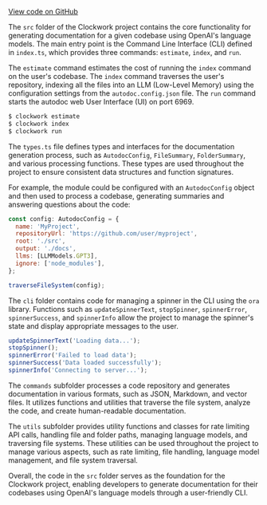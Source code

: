 [View code on GitHub](https://github.com/context-labs/autodoc/tree/master/.autodoc/docs/json/src)

The `src` folder of the Clockwork project contains the core functionality for generating documentation for a given codebase using OpenAI's language models. The main entry point is the Command Line Interface (CLI) defined in `index.ts`, which provides three commands: `estimate`, `index`, and `run`.

The `estimate` command estimates the cost of running the `index` command on the user's codebase. The `index` command traverses the user's repository, indexing all the files into an LLM (Low-Level Memory) using the configuration settings from the `autodoc.config.json` file. The `run` command starts the autodoc web User Interface (UI) on port 6969.

```bash
$ clockwork estimate
$ clockwork index
$ clockwork run
```

The `types.ts` file defines types and interfaces for the documentation generation process, such as `AutodocConfig`, `FileSummary`, `FolderSummary`, and various processing functions. These types are used throughout the project to ensure consistent data structures and function signatures.

For example, the module could be configured with an `AutodocConfig` object and then used to process a codebase, generating summaries and answering questions about the code:

```javascript
const config: AutodocConfig = {
  name: 'MyProject',
  repositoryUrl: 'https://github.com/user/myproject',
  root: './src',
  output: './docs',
  llms: [LLMModels.GPT3],
  ignore: ['node_modules'],
};

traverseFileSystem(config);
```

The `cli` folder contains code for managing a spinner in the CLI using the `ora` library. Functions such as `updateSpinnerText`, `stopSpinner`, `spinnerError`, `spinnerSuccess`, and `spinnerInfo` allow the project to manage the spinner's state and display appropriate messages to the user.

```javascript
updateSpinnerText('Loading data...');
stopSpinner();
spinnerError('Failed to load data');
spinnerSuccess('Data loaded successfully');
spinnerInfo('Connecting to server...');
```

The `commands` subfolder processes a code repository and generates documentation in various formats, such as JSON, Markdown, and vector files. It utilizes functions and utilities that traverse the file system, analyze the code, and create human-readable documentation.

The `utils` subfolder provides utility functions and classes for rate limiting API calls, handling file and folder paths, managing language models, and traversing file systems. These utilities can be used throughout the project to manage various aspects, such as rate limiting, file handling, language model management, and file system traversal.

Overall, the code in the `src` folder serves as the foundation for the Clockwork project, enabling developers to generate documentation for their codebases using OpenAI's language models through a user-friendly CLI.
